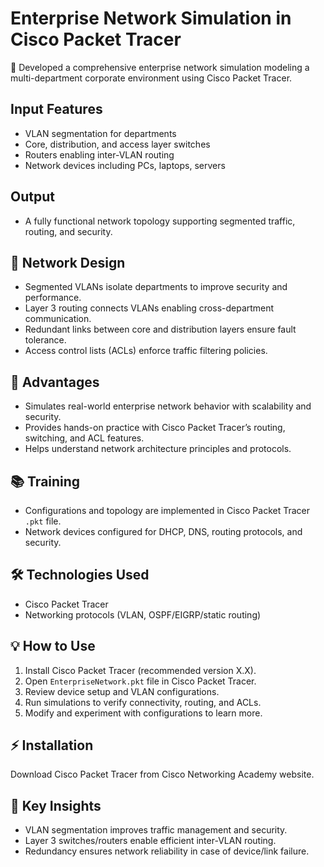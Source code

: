 # Enterprise Network Simulation in Cisco Packet Tracer

🚀 Developed a comprehensive enterprise network simulation modeling a multi-department corporate environment using Cisco Packet Tracer.

## Input Features

- VLAN segmentation for departments  
- Core, distribution, and access layer switches  
- Routers enabling inter-VLAN routing  
- Network devices including PCs, laptops, servers  

## Output

- A fully functional network topology supporting segmented traffic, routing, and security.

## 🔗 Network Design

- Segmented VLANs isolate departments to improve security and performance.  
- Layer 3 routing connects VLANs enabling cross-department communication.  
- Redundant links between core and distribution layers ensure fault tolerance.  
- Access control lists (ACLs) enforce traffic filtering policies.  

## 🚀 Advantages

- Simulates real-world enterprise network behavior with scalability and security.  
- Provides hands-on practice with Cisco Packet Tracer’s routing, switching, and ACL features.  
- Helps understand network architecture principles and protocols.

## 📚 Training

- Configurations and topology are implemented in Cisco Packet Tracer `.pkt` file.  
- Network devices configured for DHCP, DNS, routing protocols, and security.  

## 🛠️ Technologies Used

- Cisco Packet Tracer  
- Networking protocols (VLAN, OSPF/EIGRP/static routing)  

## 💡 How to Use

1. Install Cisco Packet Tracer (recommended version X.X).  
2. Open `EnterpriseNetwork.pkt` file in Cisco Packet Tracer.  
3. Review device setup and VLAN configurations.  
4. Run simulations to verify connectivity, routing, and ACLs.  
5. Modify and experiment with configurations to learn more.

## ⚡ Installation

Download Cisco Packet Tracer from Cisco Networking Academy website.

## 📌 Key Insights

- VLAN segmentation improves traffic management and security.  
- Layer 3 switches/routers enable efficient inter-VLAN routing.  
- Redundancy ensures network reliability in case of device/link failure.
